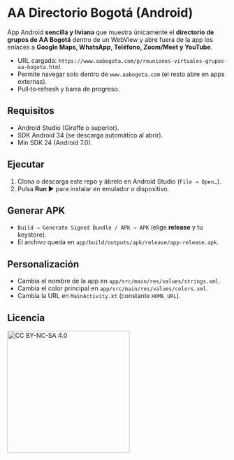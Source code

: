# AA Directorio Bogotá (Android)

App Android **sencilla y liviana** que muestra únicamente el **directorio de grupos de AA Bogotá**
dentro de un WebView y abre fuera de la app los enlaces a **Google Maps, WhatsApp, Teléfono, Zoom/Meet y YouTube**.

- URL cargada: `https://www.aabogota.com/p/reuniones-virtuales-grupos-aa-bogota.html`
- Permite navegar solo dentro de `www.aabogota.com` (el resto abre en apps externas).
- Pull‑to‑refresh y barra de progreso.

## Requisitos
- Android Studio (Giraffe o superior).
- SDK Android 34 (se descarga automático al abrir).
- Min SDK 24 (Android 7.0).

## Ejecutar
1. Clona o descarga este repo y ábrelo en Android Studio (`File → Open…`).
2. Pulsa **Run ▶** para instalar en emulador o dispositivo.

## Generar APK
- `Build → Generate Signed Bundle / APK → APK` (elige **release** y tu keystore).
- El archivo queda en `app/build/outputs/apk/release/app-release.apk`.

## Personalización
- Cambia el nombre de la app en `app/src/main/res/values/strings.xml`.
- Cambia el color principal en `app/src/main/res/values/colors.xml`.
- Cambia la URL en `MainActivity.kt` (constante `HOME_URL`).

## Licencia
<a href="https://creativecommons.org/licenses/by-nc-sa/4.0/">
  <img src="https://github.com/user-attachments/assets/d496cf45-2674-44b6-8340-0af96f747d42"
       alt="CC BY-NC-SA 4.0" width="280">
</a>

